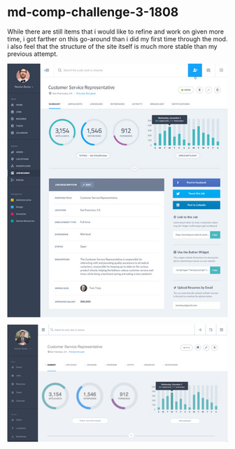 # md-comp-challenge-3-1808

While there are still items that i would like to refine and work on given more time, i got farther on this go-around than i did my first time through the mod. i also feel that the structure of the site itself is much more stable than my previous attempt.

![original-comp](https://github.com/mike-duke/md-comp-challenge-3-1808/blob/master/images/static-comp-challenge-3.jpg)

![my-comp](https://github.com/mike-duke/md-comp-challenge-3-1808/blob/master/images/md-comp-challenge3.png)
